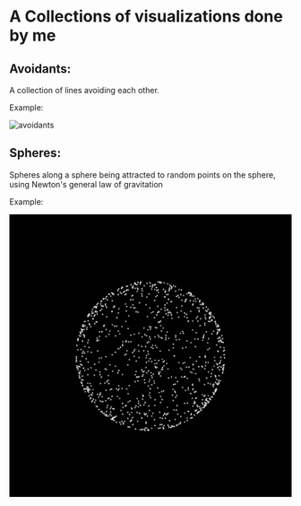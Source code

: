 # A Collections of visualizations done by me

## Avoidants:
A collection of lines avoiding each other.

Example:

![avoidants](avoidants/example.gif)


## Spheres:
Spheres along a sphere being attracted to random points on the sphere, using Newton's general law of gravitation

Example:

![spheres](spheres/example.gif)